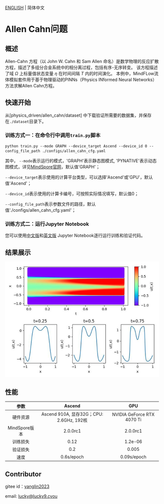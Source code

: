 [ENGLISH](README.md) | 简体中文

# Allen Cahn问题

## 概述

Allen-Cahn 方程（以 John W. Cahn 和 Sam Allen 命名）是数学物理的反应扩散方程，描述了多组分合金系统中的相分离过程，包括有序-无序转变。 该方程描述了域 $\Omega$ 上标量值状态变量 $\eta$ 在时间间隔 $T$ 内的时间演化。 本例中，MindFLow流体模拟套件用于基于物理驱动的PINNs（Physics INformed Neural Networks）方法求解Allen Cahn方程。

## 快速开始

从[physics_driven/allen_cahn/dataset] 中下载验证所需要的数据集，并保存在`./dataset`目录下。

### 训练方式一：在命令行中调用`train.py`脚本

```shell
python train.py --mode GRAPH --device_target Ascend --device_id 0 --config_file_path ./configs/allen_cahn_cfg.yaml
```

其中，
`--mode`表示运行的模式，'GRAPH'表示静态图模式, 'PYNATIVE'表示动态图模式，详见[MindSpore官网](https://www.mindspore.cn/docs/zh-CN/r2.0.0-alpha/design/dynamic_graph_and_static_graph.html?highlight=pynative)，默认值'GRAPH'；

`--device_target`表示使用的计算平台类型，可以选择'Ascend'或'GPU'，默认值'Ascend'；

`--device_id`表示使用的计算卡编号，可按照实际情况填写，默认值0；

`--config_file_path`表示参数文件的路径，默认值'./configs/allen_cahn_cfg.yaml'；

### 训练方式二：运行Jupyter Notebook

您可以使用[中文版](allen_cahn_CN.ipynb)和[英文版](allen_cahn.ipynb) Jupyter Notebook逐行运行训练和验证代码。

## 结果展示

![Allen Cahn PINNs](images/result.jpg)

## 性能

|        参数         |        Ascend               |    GPU       |
|:----------------------:|:--------------------------:|:---------------:|
|     硬件资源         |     Ascend 910A, 显存32G；CPU: 2.6GHz, 192核      |      NVIDIA GeForce RTX 4070 Ti       |
|     MindSpore版本   |        2.0.0rc1            |      2.0.0rc1       |
|        训练损失      |       0.12                |       1.2e-06       |
|        验证损失      |        0.2               |       0.005    |
|        速度          |     0.6s/epoch        |    0.09s/epoch  |

## Contributor

gitee id：[yanglin2023](https://gitee.com/yanglin2023)

email: lucky@lucky9.cyou


